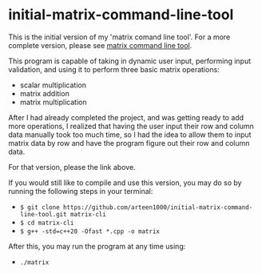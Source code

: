 # initial-matrix-command-line-tool

This is the initial version of my 'matrix comand line tool'. For a more complete version, please see [matrix command line tool](https://github.com/arteen1000/matrix-command-line-tool).

This program is capable of taking in dynamic user input, performing input validation, and using it to perform three basic matrix operations:

- scalar multiplication
- matrix addition
- matrix multiplication

After I had already completed the project, and was getting ready to add more operations, I realized that having the user input their row and column data manually took too much time, so I had the idea to allow them to input matrix data by row and have the program figure out their row and column data.

For that version, please the link above.

If you would still like to compile and use this version, you may do so by running the following steps in your terminal:

- `$ git clone https://github.com/arteen1000/initial-matrix-command-line-tool.git matrix-cli`
- `$ cd matrix-cli`
- `$ g++ -std=c++20 -Ofast *.cpp -o matrix`

After this, you may run the program at any time using:

- `./matrix`
